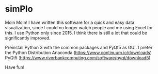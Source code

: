 # simPlo

Moin Moin!
I have written this software for a quick and easy data visualization, since I could no longer watch people and me using Excel for this. I use Python only since 2015. I think there is still a lot that could be significantly improved.

Preinstall Python 3 with the common packages and PyQt5 as GUI.
I prefer the Python Distribution Anaconda (https://www.continuum.io/downloads)
PyQt5 (https://www.riverbankcomputing.com/software/pyqt/download5)

Have fun!
